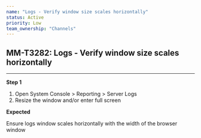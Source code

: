 ```yaml
---
name: "Logs - Verify window size scales horizontally"
status: Active
priority: Low
team_ownership: "Channels"
---
```


## MM-T3282: Logs - Verify window size scales horizontally

---

**Step 1**

1. Open System Console > Reporting > Server Logs
2. Resize the window and/or enter full screen

**Expected**

Ensure logs window scales horizontally with the width of the browser window
